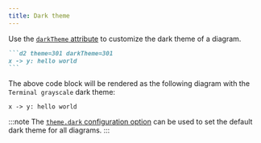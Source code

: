 ```yaml
---
title: Dark theme
---
```


Use the [`darkTheme` attribute](/attributes/#darktheme) to customize the dark theme of a diagram.

````md title="src/content/docs/example.md"
```d2 theme=301 darkTheme=301
x -> y: hello world
```
````

The above code block will be rendered as the following diagram with the `Terminal grayscale` dark theme:

```d2 theme=301 darkTheme=301
x -> y: hello world
```

:::note
The [`theme.dark` configuration option](/configuration/#dark) can be used to set the default dark theme for all diagrams.
:::
